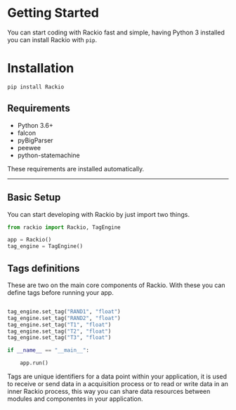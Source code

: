 
# Getting Started

You can start coding with Rackio fast and simple, having Python 3 installed you can install Rackio with `pip`.

# Installation

```
pip install Rackio
```

## Requirements

- Python 3.6+
- falcon 
- pyBigParser
- peewee
- python-statemachine

These requirements are installed automatically.

---

## Basic Setup

You can start developing with Rackio by just import two things.


```python
from rackio import Rackio, TagEngine

app = Rackio()
tag_engine = TagEngine()
```

## Tags definitions

These are two on the main core components of Rackio. With these you can define tags before running your app.

```python

tag_engine.set_tag("RAND1", "float")
tag_engine.set_tag("RAND2", "float")
tag_engine.set_tag("T1", "float")
tag_engine.set_tag("T2", "float")
tag_engine.set_tag("T3", "float")

if __name__ == "__main__":

    app.run()
```

Tags are unique identifiers for a data point within your application, it is used to receive or send data in a acquisition process or to read or write data in an inner Rackio process, this way you can share data resources between modules and componentes in your application.